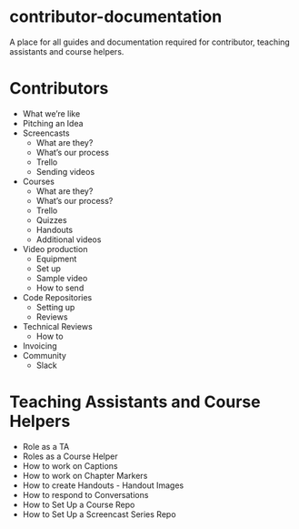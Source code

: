 # contributor-documentation
A place for all guides and documentation required for contributor, teaching assistants and course helpers.

# Contributors
- What we’re like
- Pitching an Idea
- Screencasts
   - What are they?
   - What’s our process
   -  Trello
   - Sending videos 
- Courses
   - What are they?
   - What’s our process?
   - Trello
   - Quizzes
   -  Handouts
   - Additional videos
- Video production
   - Equipment
   - Set up
   - Sample video
   - How to send
- Code Repositories
   - Setting up
   - Reviews
- Technical Reviews
   - How to 
- Invoicing 
- Community
  - Slack

# Teaching Assistants and Course Helpers
- Role as a TA
- Roles as a Course Helper
- How to work on Captions
- How to work on Chapter Markers
- How to create Handouts
         - Handout Images 
- How to respond to Conversations
- How to Set Up a Course Repo
- How to Set Up a Screencast Series Repo
